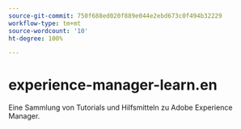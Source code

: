 ```yaml
---
source-git-commit: 750f688ed020f889e044e2ebd673c0f494b32229
workflow-type: tm+mt
source-wordcount: '10'
ht-degree: 100%

---
```

# experience-manager-learn.en

Eine Sammlung von Tutorials und Hilfsmitteln zu Adobe Experience Manager.

